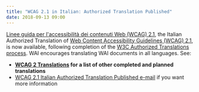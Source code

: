 ```yaml
---
title: "WCAG 2.1 in Italian: Authorized Translation Published"
date: 2018-09-13 09:00
---
```

<p><a href="https://www.w3.org/Translations/WCAG21-it/" lang="it" hreflang="it">Linee guida per l'accessibilità dei contenuti Web (WCAG) 2.1</a>, the Italian Authorized Translation of <a href="http://www.w3.org/WAI/intro/wcag">Web Content Accessibility Guidelines (WCAG) 2.1</a>, is now available, following completion of the <a href="http://www.w3.org/2005/02/TranslationPolicy">W3C Authorized Translations process</a>. WAI encourages translating WAI documents in all languages. See:</p>
<ul>
  <li><strong><a href="http://www.w3.org/WAI/WCAG20/translations">WCAG 2 Translations</a> for a list of other completed and planned translations</strong></li>
  <li><a href="https://lists.w3.org/Archives/Public/w3c-wai-ig/2018JulSep/0209.html">WCAG 2.1 Italian Authorized Translation Published e-mail</a> if you want more information</li>
</ul>
